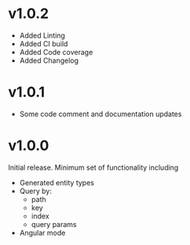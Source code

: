 
# v1.0.2

 * Added Linting
 * Added CI build
 * Added Code coverage
 * Added Changelog

# v1.0.1

 * Some code comment and documentation updates

# v1.0.0

Initial release. Minimum set of functionality including

 * Generated entity types
 * Query by:
     * path
     * key
     * index
     * query params
 * Angular mode